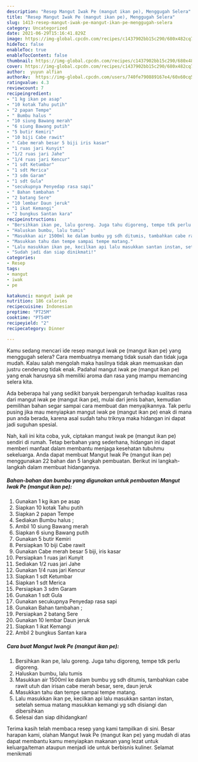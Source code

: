 ```yaml
---
description: "Resep Mangut Iwak Pe (mangut ikan pe), Menggugah Selera"
title: "Resep Mangut Iwak Pe (mangut ikan pe), Menggugah Selera"
slug: 1413-resep-mangut-iwak-pe-mangut-ikan-pe-menggugah-selera
category: Uncategorized
date: 2021-06-29T15:16:41.829Z
image: https://img-global.cpcdn.com/recipes/c1437902bb15c290/680x482cq70/mangut-iwak-pe-mangut-ikan-pe-foto-resep-utama.jpg
hideToc: false
enableToc: true
enableTocContent: false
thumbnail: https://img-global.cpcdn.com/recipes/c1437902bb15c290/680x482cq70/mangut-iwak-pe-mangut-ikan-pe-foto-resep-utama.jpg
cover: https://img-global.cpcdn.com/recipes/c1437902bb15c290/680x482cq70/mangut-iwak-pe-mangut-ikan-pe-foto-resep-utama.jpg
author:  yuyun alfian
authorAv:  https://img-global.cpcdn.com/users/740fe790889167e4/60x60cq50/avatar.jpg
ratingvalue: 4.3
reviewcount: 7
recipeingredient:
- "1 kg ikan pe asap"
- "10 kotak Tahu putih"
- "2 papan Tempe"
- " Bumbu halus "
- "10 siung Bawang merah"
- "6 siung Bawang putih"
- "5 butir Kemiri"
- "10 biji Cabe rawit"
- " Cabe merah besar 5 biji iris kasar"
- "1 ruas jari Kunyit"
- "1/2 ruas jari Jahe"
- "1/4 ruas jari Kencur"
- "1 sdt Ketumbar"
- "1 sdt Merica"
- "3 sdm Garam"
- "1 sdt Gula"
- "secukupnya Penyedap rasa sapi"
- " Bahan tambahan "
- "2 batang Sere"
- "10 lembar Daun jeruk"
- "1 ikat Kemangi"
- "2 bungkus Santan kara"
recipeinstructions:
- "Bersihkan ikan pe, lalu goreng. Juga tahu digoreng, tempe tdk perlu digoreng."
- "Haluskan bumbu, lalu tumis"
- "Masukkan air 1500ml ke dalam bumbu yg sdh ditumis, tambahkan cabe rawit utuh dan irisan cabe merah besar, sere, daun jeruk"
- "Masukkan tahu dan tempe sampai tempe matang."
- "Lalu masukkan ikan pe, kecilkan api lalu masukkan santan instan, setelah semua matang masukkan kemangi yg sdh disiangi dan dibersihkan"
- "Sudah jadi dan siap dinikmati!"
categories:
- Resep
tags:
- mangut
- iwak
- pe

katakunci: mangut iwak pe 
nutrition: 186 calories
recipecuisine: Indonesian
preptime: "PT25M"
cooktime: "PT54M"
recipeyield: "2"
recipecategory: Dinner

---
```



Kamu sedang mencari ide resep mangut iwak pe (mangut ikan pe) yang menggugah selera? Cara membuatnya memang tidak susah dan tidak juga mudah. Kalau salah mengolah maka hasilnya tidak akan memuaskan dan justru cenderung tidak enak. Padahal mangut iwak pe (mangut ikan pe) yang enak harusnya sih memiliki aroma dan rasa yang mampu memancing selera kita.




Ada beberapa hal yang sedikit banyak berpengaruh terhadap kualitas rasa dari mangut iwak pe (mangut ikan pe), mulai dari jenis bahan, kemudian pemilihan bahan segar sampai cara membuat dan menyajikannya. Tak perlu pusing jika mau menyiapkan mangut iwak pe (mangut ikan pe) enak di mana pun anda berada, karena asal sudah tahu triknya maka hidangan ini dapat jadi suguhan spesial.


Nah, kali ini kita coba, yuk, ciptakan mangut iwak pe (mangut ikan pe) sendiri di rumah. Tetap berbahan yang sederhana, hidangan ini dapat memberi manfaat dalam membantu menjaga kesehatan tubuhmu sekeluarga. Anda dapat membuat Mangut Iwak Pe (mangut ikan pe) menggunakan 22 bahan dan 5 langkah pembuatan. Berikut ini langkah-langkah dalam membuat hidangannya.

<!--inarticleads1-->

##### Bahan-bahan dan bumbu yang digunakan untuk pembuatan Mangut Iwak Pe (mangut ikan pe):

1. Gunakan 1 kg ikan pe asap
1. Siapkan 10 kotak Tahu putih
1. Siapkan 2 papan Tempe
1. Sediakan  Bumbu halus ;
1. Ambil 10 siung Bawang merah
1. Siapkan 6 siung Bawang putih
1. Gunakan 5 butir Kemiri
1. Persiapkan 10 biji Cabe rawit
1. Gunakan  Cabe merah besar 5 biji, iris kasar
1. Persiapkan 1 ruas jari Kunyit
1. Sediakan 1/2 ruas jari Jahe
1. Gunakan 1/4 ruas jari Kencur
1. Siapkan 1 sdt Ketumbar
1. Siapkan 1 sdt Merica
1. Persiapkan 3 sdm Garam
1. Gunakan 1 sdt Gula
1. Gunakan secukupnya Penyedap rasa sapi
1. Gunakan  Bahan tambahan ;
1. Persiapkan 2 batang Sere
1. Gunakan 10 lembar Daun jeruk
1. Siapkan 1 ikat Kemangi
1. Ambil 2 bungkus Santan kara




<!--inarticleads2-->

##### Cara buat Mangut Iwak Pe (mangut ikan pe):

1. Bersihkan ikan pe, lalu goreng. Juga tahu digoreng, tempe tdk perlu digoreng.
1. Haluskan bumbu, lalu tumis
1. Masukkan air 1500ml ke dalam bumbu yg sdh ditumis, tambahkan cabe rawit utuh dan irisan cabe merah besar, sere, daun jeruk
1. Masukkan tahu dan tempe sampai tempe matang.
1. Lalu masukkan ikan pe, kecilkan api lalu masukkan santan instan, setelah semua matang masukkan kemangi yg sdh disiangi dan dibersihkan
1. Selesai dan siap dihidangkan!



Terima kasih telah membaca resep yang kami tampilkan di sini. Besar harapan kami, olahan Mangut Iwak Pe (mangut ikan pe) yang mudah di atas dapat membantu kamu menyiapkan makanan yang lezat untuk keluarga/teman ataupun menjadi ide untuk berbisnis kuliner. Selamat menikmati
